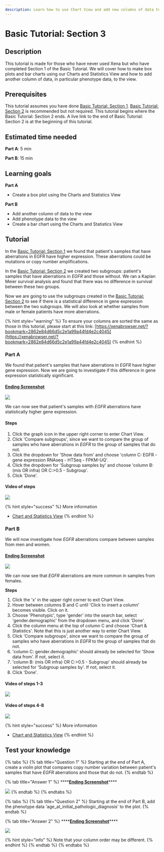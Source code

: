 ```yaml
---
description: Learn how to use Chart View and add new columns of data to a view
---
```


# Basic Tutorial: Section 3

## Description

This tutorial is made for those who have never used Xena but who have completed Section 1 of the Basic Tutorial. We will cover how to make box plots and bar charts using our Charts and Statistics View and how to add another column of data, in particular phenotype data, to the view.

## Prerequisites

This tutorial assumes you have done [Basic Tutorial: Section 1](basic-tutorial-section-1.md). [Basic Tutorial: Section 2](basic-tutorial-section-2.md) is recommended but not required. This tutorial begins where the Basic Tutorial: Section 2 ends. A live link to the end of Basic Tutorial: Section 2 is at the beginning of this tutorial.

## Estimated time needed

**Part A**: 5 min

**Part B**: 15 min

## Learning goals

**Part A**

* Create a box plot using the Charts and Statistics View

**Part B**

* Add another column of data to the view
* Add phenotype data to the view
* Create a bar chart using the Charts and Statistics View

## Tutorial

In the [Basic Tutorial: Section 1](basic-tutorial-section-1.md) we found that patient's samples that have aberrations in EGFR have higher expression. These aberrations could be mutations or copy number amplifications.&#x20;

In the [Basic Tutorial: Section 2](basic-tutorial-section-2.md) we created two subgroups: patient's samples that have aberrations in _EGFR_ and those without. We ran a Kaplan Meier survival analysis and found that there was no difference in survival between these two groups.&#x20;

Now we are going to use the subgroups created in the [Basic Tutorial: Section 2](basic-tutorial-section-2.md) to see if there is a statistical difference in gene expression between the two subgroups. We will also look at whether samples from male or female patients have more aberrations.

{% hint style="warning" %}
To ensure your columns are sorted the same as those in this tutorial, please start at this link: [https://xenabrowser.net/?bookmark=2862e84d66d5c2e1a99a44fd4e2c4045](https://xenabrowser.net/?bookmark=2862e84d66d5c2e1a99a44fd4e2c4045)
{% endhint %}

### Part A

We found that patient's samples that have aberrations in _EGFR_ have higher gene expression. Now we are going to investigate if this difference in gene expression statistically significant.

#### [Ending Screenshot](https://xenabrowser.net/?bookmark=dc05bbdcf590f7df4506fbcd721f60b5)

![](../.gitbook/assets/screen-shot-2021-01-13-at-11.43.35-am.png)

We can now see that patient's samples with _EGFR_ aberrations have statistically higher gene expression.

#### Steps

1. Click the graph icon in the upper right corner to enter Chart View.
2. Click 'Compare subgroups', since we want to compare the group of samples who have aberrations in _EGFR_ to the group of samples that do not.
3. Click the dropdown for 'Show data from' and choose 'column C: EGFR - gene expression RNAseq - HTSeq - FPKM-UQ'.
4. Click the dropdown for 'Subgroup samples by' and choose 'column B: (mis OR infra) OR C:>0.5 - Subgroup'.
5. Click 'Done'.&#x20;

#### Video of steps

![](../.gitbook/assets/makeboxplot.gif)

{% hint style="success" %}
More information

* [Chart and Statistics View](../overview-of-features/chart-view.md)
{% endhint %}

### Part B

We will now investigate how _EGFR_ aberrations compare between samples from men and women.

#### [Ending Screenshot](https://xenabrowser.net/?bookmark=8ac908b928e0332e8dfa3e306488d543)

![](../.gitbook/assets/screen-shot-2021-01-13-at-12.01.47-pm.png)

We can now see that _EGFR_ aberrations are more common in samples from females.

**Steps**

1. Click the 'x' in the upper right corner to exit Chart View.
2. Hover between columns B and C until 'Click to insert a column' becomes visible. Click on it.
3. Choose 'Phenotypic', type 'gender' into the search bar, select 'gender.demographic' from the dropdown menu, and click 'Done'.
4. Click the column menu at the top of column C and choose 'Chart & Statistics'. Note that this is just another way to enter Chart View.
5. Click 'Compare subgroups', since we want to compare the group of samples who have aberrations in _EGFR_ to the group of samples that do not.
6. 'column C: gender.demographic' should already be selected for  'Show data from'. If not, select it.
7. 'column B: (mis OR infra) OR C:>0.5 - Subgroup' should already be selected for 'Subgroup samples by'. If not, select it.
8. Click 'Done'.&#x20;

#### Video of steps 1-3

![](../.gitbook/assets/addgender.gif)

#### Video of steps 4-8

![](../.gitbook/assets/barchart.gif)

{% hint style="success" %}
More information

* [Chart and Statistics View](../overview-of-features/chart-view.md)
{% endhint %}

## Test your knowledge

{% tabs %}
{% tab title="Question 1" %}
Starting at the end of Part A, create a violin plot that compares copy number variation between patient's samples that have _EGFR_ aberrations and those that do not.
{% endtab %}

{% tab title="Answer 1" %}
\*\*\*\*[**Ending Screenshot**](https://xenabrowser.net/?bookmark=07b189f18423721b05c23fe4a1f0b0aa)\*\*\*\*

![](../.gitbook/assets/screen-shot-2021-01-13-at-2.20.27-pm.png)
{% endtab %}
{% endtabs %}

{% tabs %}
{% tab title="Question 2" %}
Starting at the end of Part B, add the phenotype data 'age\_at\_initial\_pathologic\_diagnosis' to the plot.
{% endtab %}

{% tab title="Answer 2" %}
\*\*\*\*[**Ending Screenshot**](https://xenabrowser.net/?bookmark=e3a364e74e74a9dbeb7f23b8c286456e)\*\*\*\*

![](../.gitbook/assets/screen-shot-2021-01-13-at-2.17.07-pm.png)

{% hint style="info" %}
Note that your column order may be different.
{% endhint %}
{% endtab %}
{% endtabs %}
